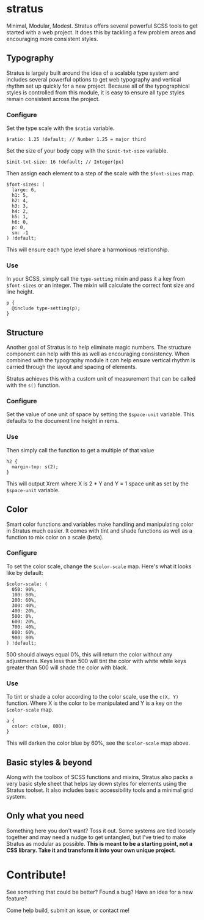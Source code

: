 # stratus
Minimal, Modular, Modest. Stratus offers several powerful SCSS tools to get started with a web project. It does this by tackling a few problem areas and encouraging more consistent styles.

## Typography
Stratus is largely built around the idea of a scalable type system and includes several powerful options to get web typography and vertical rhythm set up quickly for a new project. Because all of the typographical styles is controlled from this module, it is easy to ensure all type styles remain consistent across the project.

### Configure
Set the type scale with the ``$ratio`` variable.
```
$ratio: 1.25 !default; // Number 1.25 = major third
```
Set the size of your body copy with the ``$init-txt-size`` variable.
```
$init-txt-size: 16 !default; // Integer(px)
```
Then assign each element to a step of the scale with the ``$font-sizes`` map.
```
$font-sizes: (
  large: 6,
  h1: 5,
  h2: 4,
  h3: 3,
  h4: 2,
  h5: 1,
  h6: 0,
  p: 0,
  sm: -1
) !default;
```
This will ensure each type level share a harmonious relationship.

### Use
In your SCSS, simply call the ``type-setting`` mixin and pass it a key from ``$font-sizes`` or an integer. The mixin will calculate the correct font size and line height.
```
p {
  @include type-setting(p);
}
```

## Structure
Another goal of Stratus is to help eliminate magic numbers. The structure component can help with this as well as encouraging consistency. When combined with the typography module it can help ensure vertical rhythm is carried through the layout and spacing of elements.

Stratus achieves this with a custom unit of measurement that can be called with the ``s()`` function.

### Configure
Set the value of one unit of space by setting the ``$space-unit`` variable. This defaults to the document line height in rems.

### Use
Then simply call the function to get a multiple of that value
```
h2 {
  margin-top: s(2);
}
```
This will output Xrem where X is 2 * Y and Y = 1 space unit as set by the ``$space-unit`` variable.

## Color
Smart color functions and variables make handling and manipulating color in Stratus much easier. It comes with tint and shade functions as well as a function to mix color on a scale (beta).

### Configure
To set the color scale, change the ``$color-scale`` map. Here's what it looks like by default:
```
$color-scale: (
  050: 90%,
  100: 80%,
  200: 60%,
  300: 40%,
  400: 20%,
  500: 0%,
  600: 20%,
  700: 40%,
  800: 60%,
  900: 80%
) !default;
```

500 should always equal 0%, this will return the color without any adjustments. Keys less than 500 will tint the color with white while keys greater than 500 will shade the color with black.

### Use
To tint or shade a color according to the color scale, use the ``c(X, Y)`` function. Where X is the color to be manipulated and Y is a key on the ``$color-scale`` map.
```
a {
  color: c(blue, 800);
}
```
This will darken the color blue by 60%, see the ``$color-scale`` map above.

## Basic styles & beyond
Along with the toolbox of SCSS functions and mixins, Stratus also packs a very basic style sheet that helps lay down styles for elements using the Stratus toolset. It also includes basic accessibility tools and a minimal grid system.

## Only what you need
Something here you don't want? Toss it out. Some systems are tied loosely together and may need a nudge to get untangled, but I've tried to make Stratus as modular as possible. **This is meant to be a starting point, not a CSS library. Take it and transform it into your own unique project.**

# Contribute!
See something that could be better? Found a bug? Have an idea for a new feature?

Come help build, submit an issue, or contact me!
